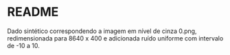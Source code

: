 # README

Dado sintético correspondendo a imagem em nível de cinza 0.png, redimensionada para 8640 x 400 e adicionada ruído uniforme com intervalo de -10 a 10.
